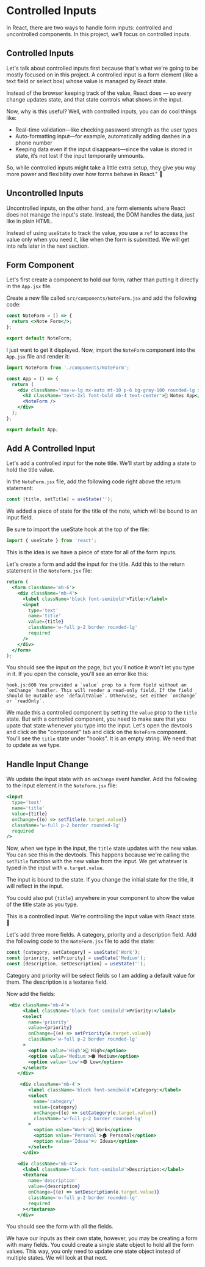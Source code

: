 # Controlled Inputs

In React, there are two ways to handle form inputs: controlled and uncontrolled components. In this project, we’ll focus on controlled inputs.

## Controlled Inputs

Let's talk about controlled inputs first because that's what we're going to be mostly focused on in this project. A controlled input is a form element (like a text field or select box) whose value is managed by React state.

Instead of the browser keeping track of the value, React does — so every change updates state, and that state controls what shows in the input.

Now, why is this useful? Well, with controlled inputs, you can do cool things like:

- Real-time validation—like checking password strength as the user types
- Auto-formatting input—for example, automatically adding dashes in a phone number
- Keeping data even if the input disappears—since the value is stored in state, it’s not lost if the input temporarily unmounts.

So, while controlled inputs might take a little extra setup, they give you way more power and flexibility over how forms behave in React." 🚀

## Uncontrolled Inputs

Uncontrolled inputs, on the other hand, are form elements where React does not manage the input's state. Instead, the DOM handles the data, just like in plain HTML.

Instead of using `useState` to track the value, you use a `ref` to access the value only when you need it, like when the form is submitted. We will get into refs later in the next section.

## Form Component

Let's first create a component to hold our form, rather than putting it directly in the `App.jsx` file.

Create a new file called `src/components/NoteForm.jsx` and add the following code:

```jsx
const NoteForm = () => {
  return <>Note Form</>;
};

export default NoteForm;
```

I just want to get it displayed. Now, import the `NoteForm` component into the `App.jsx` file and render it:

```jsx
import NoteForm from './components/NoteForm';

const App = () => {
  return (
    <div className='max-w-lg mx-auto mt-10 p-6 bg-gray-100 rounded-lg shadow-lg'>
      <h2 className='text-2xl font-bold mb-4 text-center'>📝 Notes App</h2>
      <NoteForm />
    </div>
  );
};

export default App;
```

## Add A Controlled Input

Let's add a controlled input for the note title. We'll start by adding a state to hold the title value.

In the `NoteForm.jsx` file, add the following code right above the return statement:

```jsx
const [title, setTitle] = useState('');
```

We added a piece of state for the title of the note, which will be bound to an input field.

Be sure to import the useState hook at the top of the file:

```jsx
import { useState } from 'react';
```

This is the idea is we have a piece of state for all of the form inputs.

Let's create a form and add the input for the title. Add this to the return statement in the `NoteForm.jsx` file:

```jsx
return (
  <form className='mb-6'>
    <div className='mb-4'>
      <label className='block font-semibold'>Title:</label>
      <input
        type='text'
        name='title'
        value={title}
        className='w-full p-2 border rounded-lg'
        required
      />
    </div>
  </form>
);
```

You should see the input on the page, but you'll notice it won't let you type in it. If you open the console, you'll see an error like this:

```
hook.js:608 You provided a `value` prop to a form field without an `onChange` handler. This will render a read-only field. If the field should be mutable use `defaultValue`. Otherwise, set either `onChange` or `readOnly`.
```

We made this a controlled component by setting the `value` prop to the `title` state. But with a controlled component, you need to make sure that you upate that state whenever you type into the input. Let's open the devtools and click on the "component" tab and click on the `NoteForm` component. You'll see the `title` state under "hooks". It is an empty string. We need that to update as we type.

## Handle Input Change

We update the input state with an `onChange` event handler. Add the following to the input element in the `NoteForm.jsx` file:

```jsx
<input
  type='text'
  name='title'
  value={title}
  onChange={(e) => setTitle(e.target.value)}
  className='w-full p-2 border rounded-lg'
  required
/>
```

Now, when we type in the input, the `title` state updates with the new value. You can see this in the devtools. This happens because we're calling the `setTitle` function with the new value from the input. We get whatever is typed in the input with `e.target.value`.

The input is bound to the state. If you change the initial state for the title, it will reflect in the input.

You could also put `{title}` anywhere in your component to show the value of the title state as you type.

This is a controlled input. We're controlling the input value with React state. 🎉

Let's add three more fields. A category, priority and a description field. Add the following code to the `NoteForm.jsx` file to add the state:

```jsx
const [category, setCategory] = useState('Work');
const [priority, setPriority] = useState('Medium');
const [description, setDescription] = useState('');
```

Category and priority will be select fields so I am adding a default value for them. The description is a textarea field.

Now add the fields:

```jsx
 <div className='mb-4'>
      <label className='block font-semibold'>Priority:</label>
      <select
        name='priority'
        value={priority}
        onChange={(e) => setPriority(e.target.value)}
        className='w-full p-2 border rounded-lg'
      >
        <option value='High'>🔴 High</option>
        <option value='Medium'>🟠 Medium</option>
        <option value='Low'>🟢 Low</option>
      </select>
    </div>

     <div className='mb-4'>
        <label className='block font-semibold'>Category:</label>
        <select
          name='category'
          value={category}
          onChange={(e) => setCategory(e.target.value)}
          className='w-full p-2 border rounded-lg'
        >
          <option value='Work'>📂 Work</option>
          <option value='Personal'>🏠 Personal</option>
          <option value='Ideas'>💡 Ideas</option>
        </select>
      </div>

    <div className='mb-4'>
      <label className='block font-semibold'>Description:</label>
      <textarea
        name='description'
        value={description}
        onChange={(e) => setDescription(e.target.value)}
        className='w-full p-2 border rounded-lg'
        required
      ></textarea>
    </div>
```

You should see the form with all the fields.

We have our inputs as their own state, however, you may be creating a form with many fields. You could create a single state object to hold all the form values. This way, you only need to update one state object instead of multiple states. We will look at that next.
